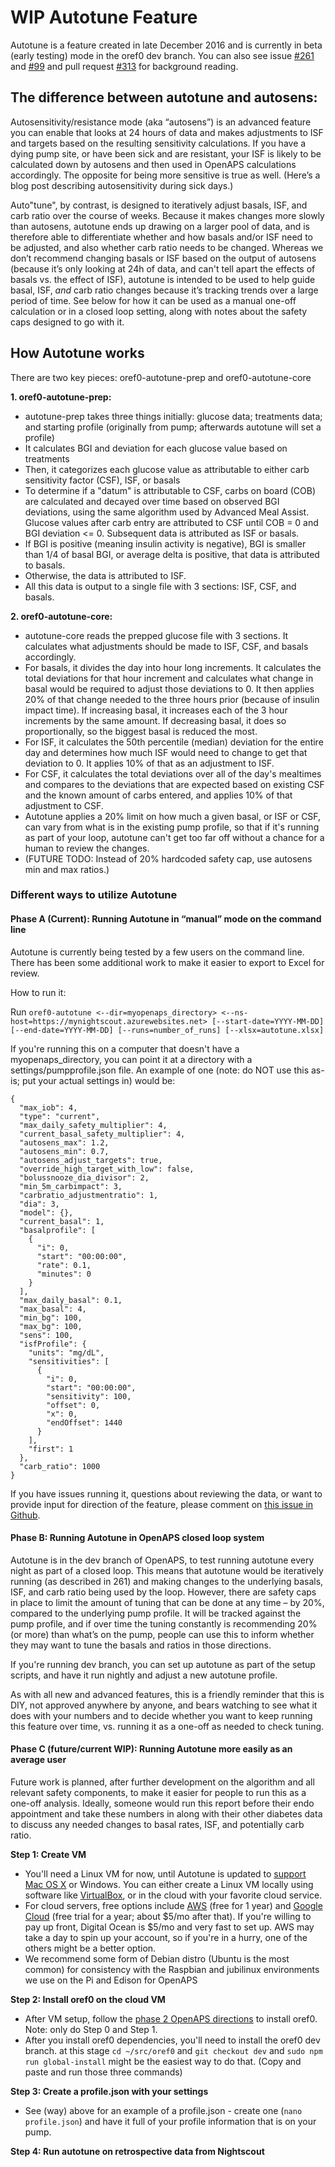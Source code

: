 # WIP Autotune Feature

Autotune is a feature created in late December 2016 and is currently in beta (early testing) mode in the oref0 dev branch.  You can also see issue [#261](https://github.com/openaps/oref0/issues/261) and [#99](https://github.com/openaps/oref0/issues/99) and pull request [#313](https://github.com/openaps/oref0/pull/313) for background reading.

## The difference between autotune and autosens:

Autosensitivity/resistance mode (aka “autosens”) is an advanced feature you can enable that looks at 24 hours of data and makes adjustments to ISF and targets based on the resulting sensitivity calculations. If you have a dying pump site, or have been sick and are resistant, your ISF is likely to be calculated down by autosens and then used in OpenAPS calculations accordingly. The opposite for being more sensitive is true as well. (Here’s a blog post describing autosensitivity during sick days.)

Auto"tune", by contrast, is designed to iteratively adjust basals, ISF, and carb ratio over the course of weeks.  Because it makes changes more slowly than autosens, autotune ends up drawing on a larger pool of data, and is therefore able to differentiate whether and how basals and/or ISF need to be adjusted, and also whether carb ratio needs to be changed. Whereas we don’t recommend changing basals or ISF based on the output of autosens (because it’s only looking at 24h of data, and can't tell apart the effects of basals vs. the effect of ISF), autotune is intended to be used to help guide basal, ISF, *and* carb ratio changes because it’s tracking trends over a large period of time. See below for how it can be used as a manual one-off calculation or in a closed loop setting, along with notes about the safety caps designed to go with it.

## How Autotune works

There are two key pieces: oref0-autotune-prep and oref0-autotune-core

**1. oref0-autotune-prep:**

* autotune-prep takes three things initially: glucose data; treatments data; and starting profile (originally from pump; afterwards autotune will set a profile)
* It calculates BGI and deviation for each glucose value based on treatments
* Then, it categorizes each glucose value as attributable to either carb sensitivity factor (CSF), ISF, or basals
* To determine if a "datum" is attributable to CSF, carbs on board (COB) are calculated and decayed over time based on observed BGI deviations, using the same algorithm used by Advanced Meal Assist. Glucose values after carb entry are attributed to CSF until COB = 0 and BGI deviation <= 0. Subsequent data is attributed as ISF or basals.
* If BGI is positive (meaning insulin activity is negative), BGI is smaller than 1/4 of basal BGI, or average delta is positive, that data is attributed to basals.
* Otherwise, the data is attributed to ISF.
* All this data is output to a single file with 3 sections: ISF, CSF, and basals.

**2. oref0-autotune-core:**

* autotune-core reads the prepped glucose file with 3 sections. It calculates what adjustments should be made to ISF, CSF, and basals accordingly.
* For basals, it divides the day into hour long increments. It calculates the total deviations for that hour increment and calculates what change in basal would be required to adjust those deviations to 0. It then applies 20% of that change needed to the three hours prior (because of insulin impact time). If increasing basal, it increases each of the 3 hour increments by the same amount. If decreasing basal, it does so proportionally, so the biggest basal is reduced the most.
* For ISF, it calculates the 50th percentile (median) deviation for the entire day and determines how much ISF would need to change to get that deviation to 0. It applies 10% of that as an adjustment to ISF.
* For CSF, it calculates the total deviations over all of the day's mealtimes and compares to the deviations that are expected based on existing CSF and the known amount of carbs entered, and applies 10% of that adjustment to CSF.
* Autotune applies a 20% limit on how much a given basal, or ISF or CSF, can vary from what is in the existing pump profile, so that if it's running as part of your loop, autotune can't get too far off without a chance for a human to review the changes.
* (FUTURE TODO: Instead of 20% hardcoded safety cap, use autosens min and max ratios.)

### Different ways to utilize Autotune

#### Phase A (Current): Running Autotune in “manual” mode on the command line

Autotune is currently being tested by a few users on the command line. There has been some additional work to make it easier to export to Excel for review.

How to run it:

Run `oref0-autotune <--dir=myopenaps_directory> <--ns-host=https://mynightscout.azurewebsites.net> [--start-date=YYYY-MM-DD] [--end-date=YYYY-MM-DD] [--runs=number_of_runs] [--xlsx=autotune.xlsx]`

If you're running this on a computer that doesn't have a myopenaps_directory, you can point it at a directory with a settings/pumpprofile.json file.  An example of one (note: do NOT use this as-is; put your actual settings in) would be:
```
{
  "max_iob": 4,
  "type": "current",
  "max_daily_safety_multiplier": 4,
  "current_basal_safety_multiplier": 4,
  "autosens_max": 1.2,
  "autosens_min": 0.7,
  "autosens_adjust_targets": true,
  "override_high_target_with_low": false,
  "bolussnooze_dia_divisor": 2,
  "min_5m_carbimpact": 3,
  "carbratio_adjustmentratio": 1,
  "dia": 3,
  "model": {},
  "current_basal": 1,
  "basalprofile": [
    {
      "i": 0,
      "start": "00:00:00",
      "rate": 0.1,
      "minutes": 0
    }
  ],
  "max_daily_basal": 0.1,
  "max_basal": 4,
  "min_bg": 100,
  "max_bg": 100,
  "sens": 100,
  "isfProfile": {
    "units": "mg/dL",
    "sensitivities": [
      {
        "i": 0,
        "start": "00:00:00",
        "sensitivity": 100,
        "offset": 0,
        "x": 0,
        "endOffset": 1440
      }
    ],
    "first": 1
  },
  "carb_ratio": 1000
}
```

If you have issues running it, questions about reviewing the data, or want to provide input for direction of the feature, please comment on [this issue in Github](https://github.com/openaps/oref0/issues/261).


#### Phase B: Running Autotune in OpenAPS closed loop system

Autotune is in the dev branch of OpenAPS, to test running autotune every night as part of a closed loop. This means that autotune would be iteratively running (as described in 261) and making changes to the underlying basals, ISF, and carb ratio being used by the loop. However, there are safety caps in place to limit the amount of tuning that can be done at any time – by 20%, compared to the underlying pump profile. It will be tracked against the pump profile, and if over time the tuning constantly is recommending 20% (or more) than what’s on the pump, people can use this to inform whether they may want to tune the basals and ratios in those directions.

If you're running dev branch, you can set up autotune as part of the setup scripts, and have it run nightly and adjust a new autotune profile.

As with all new and advanced features, this is a friendly reminder that this is DIY, not approved anywhere by anyone, and bears watching to see what it does with your numbers and to decide whether you want to keep running this feature over time, vs. running it as a one-off as needed to check tuning.

#### Phase C (future/current WIP): Running Autotune more easily as an average user

Future work is planned, after further development on the algorithm and all relevant safety components, to make it easier for people to run this as a one-off analysis. Ideally, someone would run this report before their endo appointment and take these numbers in along with their other diabetes data to discuss any needed changes to basal rates, ISF, and potentially carb ratio.

**Step 1: Create VM**
* You'll need a Linux VM for now, until Autotune is updated to [support Mac OS X](https://github.com/openaps/oref0/issues/327) or Windows.  You can either create a Linux VM locally using software like [VirtualBox](https://www.virtualbox.org/wiki/Downloads), or in the cloud with your favorite cloud service.
* For cloud servers, free options include [AWS](https://aws.amazon.com/free/) (free for 1 year) and [Google Cloud](https://cloud.google.com/free-trial/) (free trial for a year; about $5/mo after that).  If you're willing to pay up front, Digital Ocean is $5/mo and very fast to set up. AWS may take a day to spin up your account, so if you're in a hurry, one of the others might be a better option.
* We recommend some form of Debian distro (Ubuntu is the most common) for consistency with the Raspbian and jubilinux environments we use on the Pi and Edison for OpenAPS

**Step 2: Install oref0 on the cloud VM**
* After VM setup, follow the [phase 2 OpenAPS directions](http://openaps.readthedocs.io/en/latest/docs/walkthrough/phase-2/oref0-setup.html) to install oref0. Note: only do Step 0 and Step 1.
* After you install oref0 dependencies, you'll need to install the oref0 dev branch. at this stage `cd ~/src/oref0` and `git checkout dev` and `sudo npm run global-install` might be the easiest way to do that. (Copy and paste and run those three commands)

**Step 3: Create a profile.json with your settings**
* See (way) above for an example of a profile.json - create one (`nano profile.json`) and have it full of your profile information that is on your pump.

**Step 4: Run autotune on retrospective data from Nightscout**
